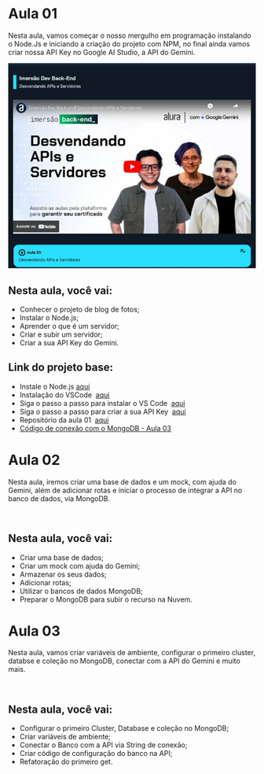 # Aula 01
Nesta aula, vamos começar o nosso mergulho em programação instalando o Node.Js e iniciando a criação do projeto com NPM, no final ainda vamos criar nossa API Key no Google AI Studio, a API do Gemini.

<img src="aula01.png"><br>

## Nesta aula, você vai:
- Conhecer o projeto de blog de fotos;
- Instalar o Node.js;
- Aprender o que é um servidor;
- Criar e subir um servidor;
- Criar a sua API Key do Gemini.

## Link do projeto base:
- Instale o Node.js <a href="https://nodejs.org/en">aqui</a>
- Instalação do VSCode  <a href="https://www.alura.com.br/artigos/visualstudio-code-instalacao-teclas-de-atalho-plugins-e-integracoes">aqui</a>
- Siga o passo a passo para instalar o VS Code  <a href="https://www.notion.so/Imers-o-Dev-Back-End-Guia-de-Mergulho-31067142b5d54643a32edbb158f8e681?pvs=4#7834925f48ac4b6ca5d78d9c3faa8140">aqui</a>
- Siga o passo a passo para criar a sua API Key  <a href="https://www.notion.so/Imers-o-Dev-Back-End-Guia-de-Mergulho-31067142b5d54643a32edbb158f8e681?pvs=4#f43f33e067924f0a95fc86313b9d3189">aqui</a>
- Repositório da aula 01  <a href="https://github.com/guilhermeonrails/backend-instabytes/tree/bebe680f2d059218f3256482d23f706df7a690fb">aqui</a>
- <a href="https://raw.githubusercontent.com/guilhermeonrails/backend-instabytes/refs/heads/aula_5/src/config/dbConfig.js">Código de conexão com o MongoDB - Aula 03</a>

# Aula 02
Nesta aula, iremos criar uma base de dados e um mock, com ajuda do Gemini, além de adicionar rotas e iniciar o processo de integrar a API no banco de dados, via MongoDB.

<img scr="aula02.png"><br> 
## Nesta aula, você vai:
- Criar uma base de dados;
- Criar um mock com ajuda do Gemini;
- Armazenar os seus dados;
- Adicionar rotas;
- Utilizar o bancos de dados MongoDB;
- Preparar o MongoDB para subir o recurso na Nuvem.

# Aula 03
Nesta aula, vamos criar variáveis de ambiente, configurar o primeiro cluster, databse e coleção no MongoDB, conectar com a API do Gemini e muito mais.

<img scr="aula03.png"><br>
## Nesta aula, você vai:
- Configurar o primeiro Cluster, Database e coleção no MongoDB;
- Criar variáveis de ambiente;
- Conectar o Banco com a API via String de conexão;
- Criar código de configuração do banco na API;
- Refatoração do primeiro get.
